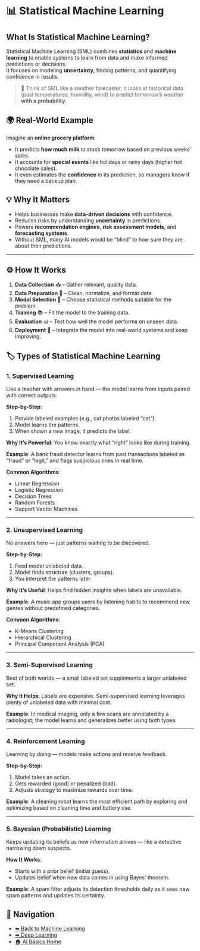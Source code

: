 # 📊 Statistical Machine Learning

## What Is Statistical Machine Learning?
Statistical Machine Learning (SML) combines **statistics** and **machine learning** to enable systems to learn from data and make informed predictions or decisions.  
It focuses on modeling **uncertainty**, finding patterns, and quantifying confidence in results.

> 🧠 Think of SML like a weather forecaster: it looks at historical data (past temperatures, humidity, wind) to predict tomorrow’s weather **with a probability**.

## 🌍 Real-World Example
Imagine an **online grocery platform**:
- It predicts **how much milk** to stock tomorrow based on previous weeks’ sales.
- It accounts for **special events** like holidays or rainy days (higher hot chocolate sales).
- It even estimates the **confidence** in its prediction, so managers know if they need a backup plan.


## 💡 Why It Matters
- Helps businesses make **data-driven decisions** with confidence.
- Reduces risks by understanding **uncertainty** in predictions.
- Powers **recommendation engines**, **risk assessment models**, and **forecasting systems**.
- Without SML, many AI models would be “blind” to how sure they are about their predictions.

---

## ⚙️ How It Works
1. **Data Collection** 📥 – Gather relevant, quality data.
2. **Data Preparation** 🧹 – Clean, normalize, and format data.
3. **Model Selection** 🎯 – Choose statistical methods suitable for the problem.
4. **Training** 📚 – Fit the model to the training data.
5. **Evaluation** 📊 – Test how well the model performs on unseen data.
6. **Deployment** 🚀 – Integrate the model into real-world systems and keep improving.


## 🏷️ Types of Statistical Machine Learning

### 1. Supervised Learning  
Like a teacher with answers in hand — the model learns from inputs paired with correct outputs.

**Step-by-Step**:
1. Provide labeled examples (e.g., cat photos labeled “cat”).  
2. Model learns the patterns.  
3. When shown a new image, it predicts the label.

**Why It’s Powerful**: You know exactly what “right” looks like during training.

**Example**: A bank fraud detector learns from past transactions labeled as “fraud” or “legit,” and flags suspicious ones in real time.

**Common Algorithms**:  
- Linear Regression  
- Logistic Regression  
- Decision Trees  
- Random Forests  
- Support Vector Machines

---

### 2. Unsupervised Learning  
No answers here — just patterns waiting to be discovered.

**Step-by-Step**:
1. Feed model unlabeled data.  
2. Model finds structure (clusters, groups).  
3. You interpret the patterns later.

**Why It’s Useful**: Helps find hidden insights when labels are unavailable.

**Example**: A music app groups users by listening habits to recommend new genres without predefined categories.

**Common Algorithms**:  
- K-Means Clustering  
- Hierarchical Clustering  
- Principal Component Analysis (PCA)

---

### 3. Semi-Supervised Learning  
Best of both worlds — a small labeled set supplements a larger unlabeled set.

**Why It Helps**: Labels are expensive. Semi-supervised learning leverages plenty of unlabeled data with minimal cost.

**Example**: In medical imaging, only a few scans are annotated by a radiologist; the model learns and generalizes better using both types.

---

### 4. Reinforcement Learning  
Learning by doing — models make actions and receive feedback.

**Step-by-Step**:
1. Model takes an action.  
2. Gets rewarded (good) or penalized (bad).  
3. Adjusts strategy to maximize rewards over time.

**Example**: A cleaning robot learns the most efficient path by exploring and optimizing based on cleaning time and battery use.

---

### 5. Bayesian (Probabilistic) Learning  
Keeps updating its beliefs as new information arrives — like a detective narrowing down suspects.

**How It Works**:
- Starts with a prior belief (initial guess).  
- Updates belief when new data comes in using Bayes’ theorem.

**Example**: A spam filter adjusts its detection thresholds daily as it sees new spam patterns and updates its certainty.



## 🔗 Navigation
- [⬅ Back to Machine Learning](../Machine_Learning.md)  
- [➡ Deep Learning](./Deep_Learning/Deep_Learning.md)  
- [🏠 AI Basics Home](../../README.md)
